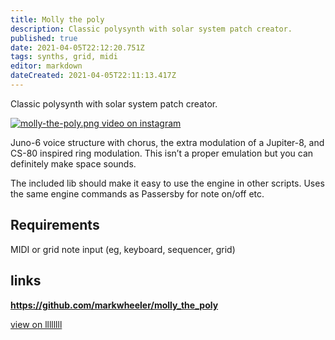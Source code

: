 ```yaml
---
title: Molly the poly
description: Classic polysynth with solar system patch creator.
published: true
date: 2021-04-05T22:12:20.751Z
tags: synths, grid, midi
editor: markdown
dateCreated: 2021-04-05T22:11:13.417Z
---
```


Classic polysynth with solar system patch creator.

[![molly-the-poly.png](/community/markeats/molly-the-poly.png)
video on instagram](https://www.instagram.com/p/BoXJavpAE3R/)

Juno-6 voice structure with chorus, the extra modulation of a Jupiter-8, and CS-80 inspired ring modulation. This isn’t a proper emulation but you can definitely make space sounds.

The included lib should make it easy to use the engine in other scripts. Uses the same engine commands as Passersby for note on/off etc.

## Requirements
MIDI or grid note input (eg, keyboard, sequencer, grid)

## links
**https://github.com/markwheeler/molly_the_poly**

[view on llllllll](https://llllllll.co/t/molly-the-poly/)